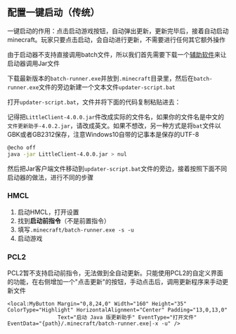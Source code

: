 ## 配置一键启动（传统）

一键启动的作用：点击启动游戏按钮，自动弹出更新，更新完毕后，接着自动启动minecraft。玩家只要点击启动，会自动进行更新，不需要进行任何其它额外操作

由于启动器不支持直接调用batch文件，所以我们首先需要下载一个[辅助软件](https://github.com/updater-for-minecraft/BatchRunner/releases)来让启动器调用Jar文件

下载最新版本的`batch-runner.exe`并放到`.minecraft`目录里，然后在`batch-runner.exe`文件的旁边新建一个文本文件`updater-script.bat`

打开`updater-script.bat`，文件并将下面的代码复制粘贴进去：

记得把`LittleClient-4.0.0.jar`件改成实际的文件名，如果你的文件名是中文的`文件更新助手-4.0.2.jar`，请改成英文。如果不想改，另一种方式是将`bat`文件以GBK或者GB2312保存，注意Windows10自带的记事本是保存的UTF-8

```bash
@echo off
java -jar LittleClient-4.0.0.jar > nul
```

然后把Jar客户端文件移动到`updater-script.bat`文件的旁边，接着按照下面不同启动器的做法，进行不同的步骤

<!-- tabs:start -->

### **HMCL**

1. 启动HMCL，打开设置
2. 找到**启动前指令**（不是前置指令）
3. 填写`.minecraft/batch-runner.exe -s -u`
4. 启动游戏

### **PCL2**

PCL2暂不支持启动前指令，无法做到全自动更新。只能使用PCL2的自定义界面的功能，在右侧增加一个"点击更新"的按钮，手动点击后，调用更新程序来手动更新文件

```xaml
<local:MyButton Margin="0,8,24,0" Width="160" Height="35" ColorType="Highlight" HorizontalAlignment="Center" Padding="13,0,13,0"
                Text="启动 Java 版更新助手" EventType="打开文件" EventData="{path}/.minecraft/batch-runner.exe|-x -u" />
```

<!-- tabs:end -->